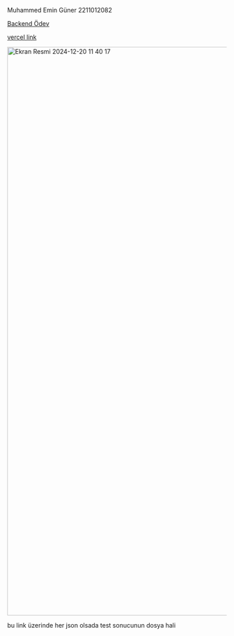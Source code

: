 Muhammed Emin Güner 2211012082

[Backend Ödev](https://backend-odev.vercel.app/)

[vercel link](https://backend-odev-3p0pormba-meguner32s-projects.vercel.app)

<img width="1303" alt="Ekran Resmi 2024-12-20 11 40 17" src="https://github.com/user-attachments/assets/157c6371-3636-4fed-be16-0bc45131eeef" />


bu link üzerinde her json olsada test sonucunun dosya hali 

